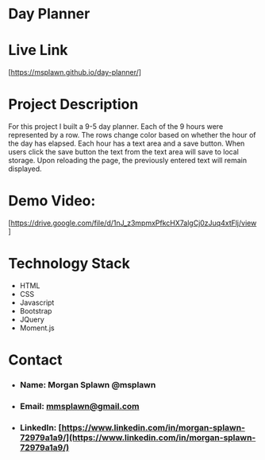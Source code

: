 # Day Planner

# **Live Link**
[https://msplawn.github.io/day-planner/]

# **Project Description**
For this project I built a 9-5 day planner. Each of the 9 hours were represented by a row. The rows change color based on whether the hour of the day has elapsed. Each hour has a text area and a save button. When users click the save button the text from the text area will save to local storage. Upon reloading the page, the previously entered text will remain displayed. 

# **Demo Video:**
[https://drive.google.com/file/d/1nJ_z3mpmxPfkcHX7algCj0zJuq4xtFlj/view]

# **Technology Stack**
* HTML 
* CSS
* Javascript
* Bootstrap
* JQuery
* Moment.js

# **Contact**
* ### **Name:**  Morgan Splawn @msplawn
* ### **Email:**  [mmsplawn@gmail.com](msplawn@gmail.com)
* ### **LinkedIn:**  [https://www.linkedin.com/in/morgan-splawn-72979a1a9/](https://www.linkedin.com/in/morgan-splawn-72979a1a9/)


